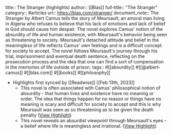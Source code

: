 title:: The Stranger (highlights)
author:: [[Blas]]
full-title:: "The Stranger"
category:: #articles
url:: https://blas.com/stranger/
document_note:: The Stranger by Albert Camus tells the story of Meursault, an amoral man living in Algeria who refuses to believe that his lack of emotions and lack of belief in God should cause him despair. The novel explores Camus' notion of the absurdity of life and human existence, with Meursault's behavior being seen as threatening to society. Meursault's detached attitude and belief in the meaningless of life reflects Camus' own feelings and is a difficult concept for society to accept. The novel follows Meursault's journey through his trial, imprisonment and eventual death sentence, reflecting on the prosecution process and the idea that one can find a sort of compensation in the memories of life outside of prison.
tags:: #[[absurdity]] #[[@albert-camus]] #[[blas.com]] #[[books]] #[[philosophy]]

- Highlights first synced by [[Readwise]] [[Feb 13th, 2023]]
	- This novel is often associated with Camus' philosophical notion of absurdity - that human lives and existence have no meaning or order. The idea that things happen for no reason or things have no meaning is scary and difficult for society to accept and this is why Meursault was seen as so threatening as to be given the death penalty ([View Highlight](https://read.readwise.io/read/01gs4qegzpjg5t777ns92be8za))
	- This novel reveals an absurdist viewpoint through Meursault's eyes - a belief where life is meaningless and irrational. ([View Highlight](https://read.readwise.io/read/01gs4qdypgky1jzr8qrbg7r7qp))